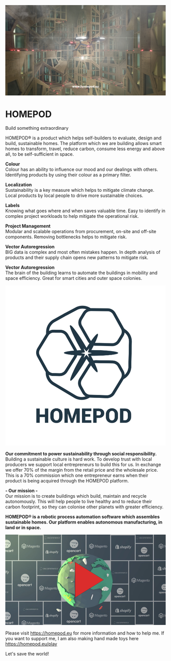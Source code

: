 ![Future Homes](https://github.com/homepods/homepod/blob/master/homepod-real.jpg?)

# HOMEPOD

Build something extraordinary

HOMEPOD® is a product which helps self-builders to evaluate, design and build, sustainable homes.
The platform which we are building allows smart homes to transform, travel, reduce carbon, consume less energy and above all, to be self-sufficient in space.

<b>Colour</b></br>
Colour has an ability to influence our mood and our dealings with others. Identifying products by using their colour as a primary filter.

<b>Localization</b></br>
Sustainability is a key measure which helps to mitigate climate change. Local products by local people to drive more sustainable choices.

<b>Labels</b></br>
Knowing what goes where and when saves valuable time. Easy to identify in complex project workloads to help mitigate the operational risk.

<b>Project Management</b></br>
Modular and scalable operations from procurement, on-site and off-site components. Removing bottlenecks helps to mitigate risk.

<b>Vector Autoregression</b></br>
BIG data is complex and most often mistakes happen. In depth analysis of products and their supply chain opens new patterns to mitigate risk.

<b>Vector Autoregression</b></br>
The brain of the building learns to automate the buildings in mobility and space efficiency. Great for smart cities and outer space colonies.


![Homepod Logo](https://github.com/homepods/homepod/blob/master/homepod-marca.jpg)


<b>Our commitment to power sustainability through social responsibility.</b></br>
Building a sustainable culture is hard work. To develop trust with local producers we support local entrepreneurs to build this for us. In exchange we offer 70% of the margin from the retail price and the wholesale price. This is a 70% commission which one entrepreneur earns when their product is being acquired through the HOMEPOD platform.

<b>- Our mission - </b></br>
Our mission is to create buildings which build, maintain and recycle autonomously. This will help people to live healthy and to reduce their carbon footprint, so they can colonise other planets with greater efficiency.

<b> HOMEPOD® is a robotic process automation software which assembles sustainable homes. Our platform enables autonomous manufacturing, in land or in space.</b></br>

[![HOMEPOD.EU video](https://github.com/homepods/homepod/blob/master/homepod-video.png)](https://player.vimeo.com/video/299248863)

Please visit https://homepod.eu for more information and how to help me.
If you want to support me, I am also making hand made toys here https://homepod.eu/play

Let's save the world!
